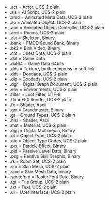 * .act = Actor, UCS-2 plain
* .ais = AI Script, UCS-2 plain
* .amd = Animated Meta Data, UCS-2 plain
* .ao = Animated Object, UCS-2 plain
* .aoc = Animated Object Controller, UCS-2 plain
* .arm = Rooms, UCS-2 plain
* .ast = Skeleton, Binary
* .bank = FMOD Sound Bank, Binary
* .bk2 = Bink Video, Binary
* .cht = Chest Data, UCS-2 plain
* .dat = Game Data
* .dat64 = Game Data 64bits
* .dds = Texture, brotli compress or soft link
* .ddt = Doodads, UCS-2 plain
* .dlp = Doodads, UCS-2 plain
* .dgr = Digital Graph Document, UCS-2 plain
* .env = Environments, UCS-2 plain
* .filter = Loot Filter, UTF-8
* .ffx = FFX Render, UCS-2 plain
* .fx = Shader, Ascii
* .gm = Grandmaster, Binary
* .gt = Ground Types, UCS-2 plain
* .hlsl = Shader, Ascii
* .mat = Material, UCS-2 plain
* .ogg = Digital Multimedia, Binary
* .ot = Object Type, UCS-2 plain
* .otc = Object Type Codes, UCS-2 plain
* .pet = Particle Effect, Binary
* .pjd = Passive Jewel Data, Binary
* .psg = Passive Skill Graphic, Binary
* .rs = Room Set, UCS-2 plain
* .sm = Skin Mesh, UCS-2 plain
* .smd = Skin Mesh Data, binary
* .spritefont = Raster Font Data, Binary
* .tgt = Tile Group, UCS-2 plain
* .txt = Text, UCS-2 plain
* .ui = User Interface, UCS-2 plain